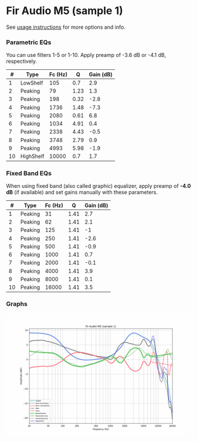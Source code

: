 # Fir Audio M5 (sample 1)
See [usage instructions](https://github.com/jaakkopasanen/AutoEq#usage) for more options and info.

### Parametric EQs
You can use filters 1-5 or 1-10. Apply preamp of -3.6 dB or -4.1 dB, respectively.

|   # | Type      |   Fc (Hz) |    Q |   Gain (dB) |
|-----|-----------|-----------|------|-------------|
|   1 | LowShelf  |       105 | 0.7  |         2.9 |
|   2 | Peaking   |        79 | 1.23 |         1.3 |
|   3 | Peaking   |       198 | 0.32 |        -2.8 |
|   4 | Peaking   |      1736 | 1.48 |        -7.3 |
|   5 | Peaking   |      2080 | 0.61 |         6.8 |
|   6 | Peaking   |      1034 | 4.91 |         0.4 |
|   7 | Peaking   |      2338 | 4.43 |        -0.5 |
|   8 | Peaking   |      3748 | 2.79 |         0.9 |
|   9 | Peaking   |      4993 | 5.98 |        -1.9 |
|  10 | HighShelf |     10000 | 0.7  |         1.7 |

### Fixed Band EQs
When using fixed band (also called graphic) equalizer, apply preamp of **-4.0 dB** (if available) and set gains manually with these parameters.

|   # | Type    |   Fc (Hz) |    Q |   Gain (dB) |
|-----|---------|-----------|------|-------------|
|   1 | Peaking |        31 | 1.41 |         2.7 |
|   2 | Peaking |        62 | 1.41 |         2.1 |
|   3 | Peaking |       125 | 1.41 |        -1   |
|   4 | Peaking |       250 | 1.41 |        -2.6 |
|   5 | Peaking |       500 | 1.41 |        -0.9 |
|   6 | Peaking |      1000 | 1.41 |         0.7 |
|   7 | Peaking |      2000 | 1.41 |        -0.1 |
|   8 | Peaking |      4000 | 1.41 |         3.9 |
|   9 | Peaking |      8000 | 1.41 |         0.1 |
|  10 | Peaking |     16000 | 1.41 |         3.5 |

### Graphs
![](./Fir%20Audio%20M5%20(sample%201).png)
